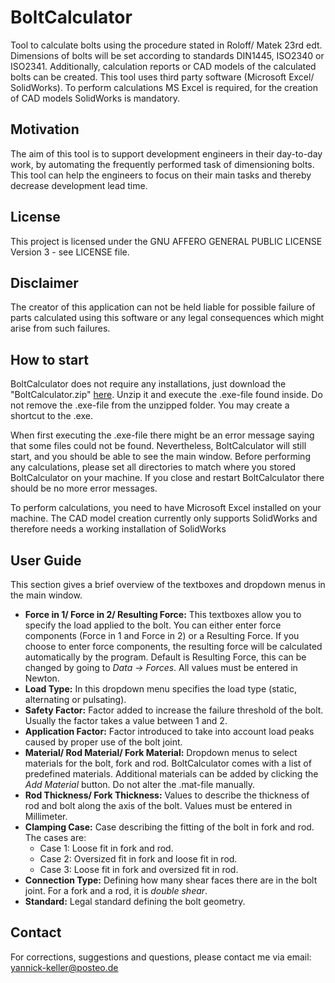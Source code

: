 # BoltCalculator
Tool to calculate bolts using the procedure stated in Roloff/ Matek 23rd edt. Dimensions of bolts will be set according to standards DIN1445, ISO2340 or ISO2341. Additionally, calculation reports or CAD models of the calculated bolts can be created. This tool uses third party software (Microsoft Excel/ SolidWorks). To perform calculations MS Excel is required, for the creation of CAD models SolidWorks is mandatory.

## Motivation
The aim of this tool is to support development engineers in their day-to-day work, by automating the frequently performed task of dimensioning bolts. This tool can help the engineers to focus on their main tasks and thereby decrease development lead time.

## License
This project is licensed under the GNU AFFERO GENERAL PUBLIC LICENSE Version 3 - see LICENSE file.

## Disclaimer
The creator of this application can not be held liable for possible failure of parts calculated using this software or any legal consequences which might arise from such failures. 

## How to start
BoltCalculator does not require any installations, just download the "BoltCalculator.zip" [here](https://github.com/yanke97/Bolt_Calculator/releases/tag/v1.1). Unzip it and execute the .exe-file found inside. Do not remove the .exe-file from the unzipped folder. You may create a shortcut to the .exe.

When first executing the .exe-file there might be an error message saying that some files could not be found. Nevertheless, BoltCalculator will still start, and you should be able to see the main window. Before performing any calculations, please set all directories to match where you stored BoltCalculator on your machine. If you close and restart BoltCalculator there should be no more error messages.

To perform calculations, you need to have Microsoft Excel installed on your machine. The CAD model creation currently only supports SolidWorks and therefore needs a working installation of SolidWorks

## User Guide
This section gives a brief overview of the textboxes and dropdown menus in the main window.

* **Force in 1/ Force in 2/ Resulting Force:** This textboxes allow you to specify the load applied to the bolt. You can either enter force components (Force in 1 and Force in 2) or a Resulting Force. If you choose to enter force components, the resulting force will be calculated automatically by the program. Default is Resulting Force, this can be changed by going to *Data → Forces*. All values must be entered in Newton.
* **Load Type:** In this dropdown menu specifies the load type (static, alternating or pulsating).
* **Safety Factor:** Factor added to increase the failure threshold of the bolt. Usually the factor takes a value between 1 and 2.
* **Application Factor:** Factor introduced to take into account load peaks caused by proper use of the bolt joint.
* **Material/ Rod Material/ Fork Material:** Dropdown menus to select materials for the bolt, fork and rod. BoltCalculator comes with a list of predefined materials. Additional materials can be added by clicking the *Add Material* button. Do not alter the .mat-file manually.
* **Rod Thickness/ Fork Thickness:** Values to describe the thickness of rod and bolt along the axis of the bolt. Values must be entered in Millimeter.
* **Clamping Case:** Case describing the fitting of the bolt in fork and rod. The cases are:
    * Case 1: Loose fit in fork and rod.
    * Case 2: Oversized fit in fork and loose fit in rod.
    * Case 3: Loose fit in fork and oversized fit in rod.
* **Connection Type:** Defining how many shear faces there are in the bolt joint. For a fork and a rod, it is *double shear*.
* **Standard:** Legal standard defining the bolt geometry.

## Contact
For corrections, suggestions and questions, please contact me via email: yannick-keller@posteo.de

